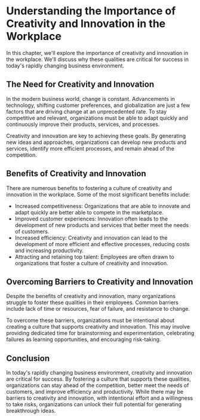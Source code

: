 Understanding the Importance of Creativity and Innovation in the Workplace
===================================================================================================

In this chapter, we'll explore the importance of creativity and innovation in the workplace. We'll discuss why these qualities are critical for success in today's rapidly changing business environment.

The Need for Creativity and Innovation
--------------------------------------

In the modern business world, change is constant. Advancements in technology, shifting customer preferences, and globalization are just a few factors that are driving change at an unprecedented rate. To stay competitive and relevant, organizations must be able to adapt quickly and continuously improve their products, services, and processes.

Creativity and innovation are key to achieving these goals. By generating new ideas and approaches, organizations can develop new products and services, identify more efficient processes, and remain ahead of the competition.

Benefits of Creativity and Innovation
-------------------------------------

There are numerous benefits to fostering a culture of creativity and innovation in the workplace. Some of the most significant benefits include:

* Increased competitiveness: Organizations that are able to innovate and adapt quickly are better able to compete in the marketplace.
* Improved customer experiences: Innovation often leads to the development of new products and services that better meet the needs of customers.
* Increased efficiency: Creativity and innovation can lead to the development of more efficient and effective processes, reducing costs and increasing productivity.
* Attracting and retaining top talent: Employees are often drawn to organizations that foster a culture of creativity and innovation.

Overcoming Barriers to Creativity and Innovation
------------------------------------------------

Despite the benefits of creativity and innovation, many organizations struggle to foster these qualities in their employees. Common barriers include lack of time or resources, fear of failure, and resistance to change.

To overcome these barriers, organizations must be intentional about creating a culture that supports creativity and innovation. This may involve providing dedicated time for brainstorming and experimentation, celebrating failures as learning opportunities, and encouraging risk-taking.

Conclusion
----------

In today's rapidly changing business environment, creativity and innovation are critical for success. By fostering a culture that supports these qualities, organizations can stay ahead of the competition, better meet the needs of customers, and improve efficiency and productivity. While there may be barriers to creativity and innovation, with intentional effort and a willingness to take risks, organizations can unlock their full potential for generating breakthrough ideas.
